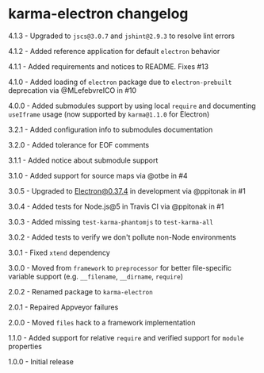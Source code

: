 # karma-electron changelog
4.1.3 - Upgraded to `jscs@3.0.7` and `jshint@2.9.3` to resolve lint errors

4.1.2 - Added reference application for default `electron` behavior

4.1.1 - Added requirements and notices to README. Fixes #13

4.1.0 - Added loading of `electron` package due to `electron-prebuilt` deprecation via @MLefebvreICO in #10

4.0.0 - Added submodules support by using local `require` and documenting `useIframe` usage (now supported by `karma@1.1.0` for Electron)

3.2.1 - Added configuration info to submodules documentation

3.2.0 - Added tolerance for EOF comments

3.1.1 - Added notice about submodule support

3.1.0 - Added support for source maps via @otbe in #4

3.0.5 - Upgraded to Electron@0.37.4 in development via @ppitonak in #1

3.0.4 - Added tests for Node.js@5 in Travis CI via @ppitonak in #1

3.0.3 - Added missing `test-karma-phantomjs` to `test-karma-all`

3.0.2 - Added tests to verify we don't pollute non-Node environments

3.0.1 - Fixed `xtend` dependency

3.0.0 - Moved from `framework` to `preprocessor` for better file-specific variable support (e.g. `__filename`, `__dirname`, `require`)

2.0.2 - Renamed package to `karma-electron`

2.0.1 - Repaired Appveyor failures

2.0.0 - Moved `files` hack to a framework implementation

1.1.0 - Added support for relative `require` and verified support for `module` properties

1.0.0 - Initial release
